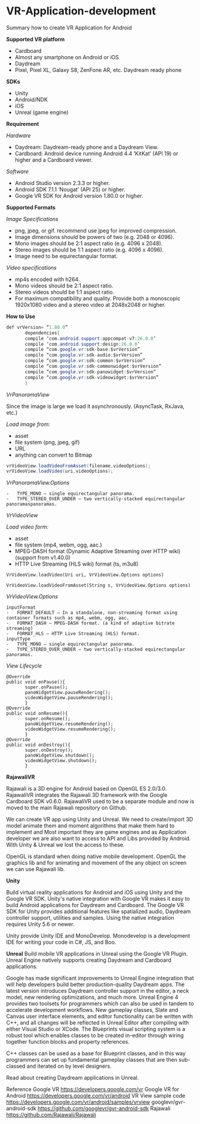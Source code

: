 # VR-Application-development
Summary how to create VR Application for Android

**Supported VR platform**
-	Cardboard
-	Almost any smartphone on Android or iOS
-	Daydream
-	Pixel, Pixel XL, Galaxy S8, ZenFone AR, etc. Daydream ready phone

**SDKs**
-	Unity
-	Android/NDK
-	iOS
-	Unreal (game engine)

**Requirement**

  *Hardware*
   -	Daydream: Daydream-ready phone and a Daydream View.
   -	Cardboard: Android device running Android 4.4 ‘KitKat’ (API 19) or higher and a Cardboard viewer.
    
  *Software*
   -	Android Studio version 2.3.3 or higher.
   -	Android SDK 7.1.1 ‘Nougat’ (API 25) or higher.
   -	Google VR SDK for Android version 1.80.0 or higher.

**Supported Formats**

*Image Specifications*
 -	png, jpeg, or gif. recommend use jpeg for improved compression.
 -	Image dimensions should be powers of two (e.g. 2048 or 4096).
 -	Mono images should be 2:1 aspect ratio (e.g. 4096 x 2048).
 -	Stereo images should be 1:1 aspect ratio (e.g. 4096 x 4096).
 -	Image need to be equirectangular format.
 
*Video specifications*
 -	mp4s encoded with h264.
 -	Mono videos should be 2:1 aspect ratio.
 -	Stereo videos should be 1:1 aspect ratio.
 -	For maximum compatibility and quality. Provide both a monoscopic 1920x1080 video and a stereo video at 2048x2048 or higher.

**How to Use**

```java
def vrVersion= “1.80.0”
       dependencies{
       compile ‘com.android.support:appcompat-v7:26.0.0’
       compile ‘com.android.support:design:26.0.0’
       compile “com.google.vr:sdk-base:$vrVersion”
       compile “com.google.vr:sdk-audio:$vrVersion”
       compile “com.google.vr:sdk-common:$vrVersion”
       compile “com.google.vr:sdk-commonwidget:$vrVersion”
       compile “com.google.vr:sdk-panowidget:$vrVersion”
       compile “com.google.vr:sdk-videowidget:$vrVersion”
       }
```

*VrPanoramaView*

Since the image is large we load it asynchronously. (AsyncTask, RxJava, etc.)

*Load image from:*
 -	asset
 -	file system (png, jpeg, gif)
 -	URL
 -	anything can convert to Bitmap
```java
vrVideoView.loadVideoFromAsset(filename,videoOptions);
vrVideoView.loadVideo(uri,videoOptions);
```
*VrPanoramaView.Options*
```
-	TYPE_MONO — single equirectangular panorama.
-	TYPE_STEREO_OVER_UNDER — two vertically-stacked equirectangular panoramaspanoramas.
```
*VrVideoView*

*Load video form:*
-	asset
-	file system (mp4, webm, ogg, aac.)
-	MPEG-DASH format (Dynamic Adaptive Streaming over HTTP wiki) (support from v1.40.0)
-	HTTP Live Streaming (HLS wiki) format (ts, m3u8)
```
VrVideoView.loadVideo(Uri uri, VrVideoView.Options options)
      
VrVideoView.loadVideoFromAsset(String s, VrVideoView.Options options)
```
*VrVideoView.Options*
```
inputFormat
-	FORMAT_DEFAULT — In a standalone, non-streaming format using container formats such as mp4, webm, ogg, aac.
-	FORMAT_DASH — MPEG-DASH format. (a kind of adaptive bitrate streaming)
-	FORMAT_HLS — HTTP Live Streaming (HLS) format.
inputType
-	TYPE_MONO — single equirectangular panorama.
-	TYPE_STEREO_OVER_UNDER — two vertically-stacked equirectangular panoramas.
```

*View Lifecycle*
```
@Override
public void onPause(){
       super.onPause();
       panoWidgetView.pauseRendering();
       videoWidgetView.pauseRendering();
       }
@Override
public void onResume(){
       super.onResume();
       panoWidgetView.resumeRendering();
       videoWidgetView.resumeRendering();
       }
@Override
public void onDestroy(){
       super.onDestroy();
       panoWidgetView.shutdown();
       videoWidgetView.shutdown();
       }
```

**RajawaliVR**

Rajawali is a 3D engine for Android based on OpenGL ES 2.0/3.0.  RajawaliVR integrates the Rajawali 3D framework with the Google Cardboard SDK v0.6.0.
RajawaliVR used to be a separate module and now is moved to the main Rajawali repository on Github.

We can create VR app using Unity and Unreal. We need to create/import 3D model animate them and moment algorithms that make them hard to implement and Most important they are game engines and as Application developer we are also want to access to API and Libs provided by Android. With Unity & Unreal we lost the access to these.

OpenGL is standard when doing native mobile development. OpenGL the graphics lib and for animating and movement of the any object on screen we can use Rajawali lib.

**Unity**

Build virtual reality applications for Android and iOS using Unity and the Google VR SDK.
Unity's native integration with Google VR makes it easy to build Android applications for Daydream and Cardboard. The Google VR SDK for Unity provides additional features like spatialized audio, Daydream controller support, utilities and samples.
Using the native integration requires Unity 5.6 or newer.

Unity provide Unity IDE and MonoDevelop. Monodevelop is a development IDE for writing your code in C#, JS, and Boo. 

**Unreal**
Build mobile VR applications in Unreal using the Google VR Plugin. Unreal Engine natively supports creating Daydream and Cardboard applications.

Google has made significant improvements to Unreal Engine integration that will help developers build better production-quality Daydream apps. The latest version introduces Daydream controller support in the editor, a neck model, new rendering optimizations, and much more.
Unreal Engine 4 provides two toolsets for programmers which can also be used in tandem to accelerate development workflows. New gameplay classes, Slate and Canvas user interface elements, and editor functionality can be written with C++, and all changes will be reflected in Unreal Editor after compiling with either Visual Studio or XCode. The Blueprints visual scripting system is a robust tool which enables classes to be created in-editor through wiring together function blocks and property references.

C++ classes can be used as a base for Blueprint classes, and in this way programmers can set up fundamental gameplay classes that are then sub-classed and iterated on by level designers.

Read about creating Daydream applications in Unreal.



Reference
Google VR https://developers.google.com/vr
Google VR for Android https://developers.google.com/vr/android
VR View sample code https://developers.google.com/vr/android/samples/vrview
googlevr/gvr-android-sdk https://github.com/googlevr/gvr-android-sdk
Rajawali https://github.com/Rajawali/Rajawali






